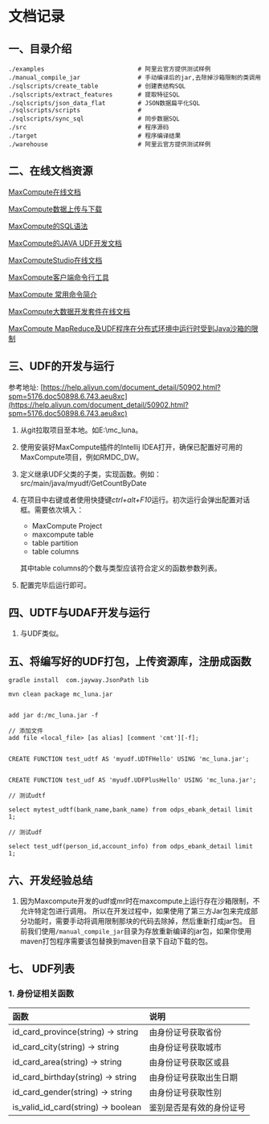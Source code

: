 # 文档记录

## 一、目录介绍
```
./examples                          # 阿里云官方提供测试样例
./manual_compile_jar                # 手动编译后的jar,去除掉沙箱限制的类调用
./sqlscripts/create_table           # 创建表结构SQL
./sqlscripts/extract_features       # 提取特征SQL
./sqlscripts/json_data_flat         # JSON数据扁平化SQL
./sqlscripts/scripts                # 
./sqlscripts/sync_sql               # 同步数据SQL
./src                               # 程序源码
./target                            # 程序编译结果
./warehouse                         # 阿里云官方提供测试样例
```

## 二、在线文档资源

[MaxCompute在线文档](https://helpcdn.aliyun.com/product/27797.html?spm=5176.doc27800.3.1.qTOZfV)

[MaxCompute数据上传与下载](https://helpcdn.aliyun.com/document_detail/51656.html?spm=5176.doc27827.6.586.Wq1AGj)

[MaxCompute的SQL语法](https://helpcdn.aliyun.com/document_detail/27860.html?spm=5176.doc27860.3.3.uVRZmD)

[MaxCompute的JAVA UDF开发文档](https://helpcdn.aliyun.com/document_detail/27867.html?spm=5176.7854976.6.623.MjpJsx)

[MaxComputeStudio在线文档](https://helpcdn.aliyun.com/document_detail/50891.html?spm=5176.doc50891.3.3.KHRmB1)

[MaxCompute客户端命令行工具](https://helpcdn.aliyun.com/document_detail/27971.html?spm=5176.doc50891.6.725.bYtKAt)

[MaxCompute 常用命令简介](https://helpcdn.aliyun.com/document_detail/27827.html?spm=5176.doc27827.3.3.4SykF5)

[MaxCompute大数据开发套件在线文档](https://help.aliyun.com/product/30254.html?spm=5176.7847677.3.1.3bnDfw)

[MaxCompute MapReduce及UDF程序在分布式环境中运行时受到Java沙箱的限制](httphttps://help.aliyun.com/document_detail/27967.html)


## 三、UDF的开发与运行
参考地址: [https://help.aliyun.com/document_detail/50902.html?spm=5176.doc50898.6.743.aeu8xc](https://help.aliyun.com/document_detail/50902.html?spm=5176.doc50898.6.743.aeu8xc)

1. 从git拉取项目至本地。如E:\mc_luna。

2. 使用安装好MaxCompute插件的Intellij IDEA打开，确保已配置好可用的MaxCompute项目，例如RMDC_DW。

3. 定义继承UDF父类的子类，实现函数。例如：src/main/java/myudf/GetCountByDate

4. 在项目中右键或者使用快捷键*ctrl+alt+F10*运行。初次运行会弹出配置对话框。需要依次填入：
    - MaxCompute Project
	- maxcompute table
	- table partition 
	- table columns
	
	其中table columns的个数与类型应该符合定义的函数参数列表。
5. 配置完毕后运行即可。

## 四、UDTF与UDAF开发与运行
1. 与UDF类似。


## 五、将编写好的UDF打包，上传资源库，注册成函数
```
gradle install  com.jayway.JsonPath lib

mvn clean package mc_luna.jar


add jar d:/mc_luna.jar -f

// 添加文件
add file <local_file> [as alias] [comment 'cmt'][-f];


CREATE FUNCTION test_udtf AS 'myudf.UDTFHello' USING 'mc_luna.jar';


CREATE FUNCTION test_udf AS 'myudf.UDFPlusHello' USING 'mc_luna.jar';

// 测试udtf

select mytest_udtf(bank_name,bank_name) from odps_ebank_detail limit 1;

// 测试udf 

select test_udf(person_id,account_info) from odps_ebank_detail limit 1;
```


## 六、开发经验总结
1. 因为Maxcompute开发的udf或mr时在maxcompute上运行存在沙箱限制，不允许特定包进行调用。
所以在开发过程中，如果使用了第三方Jar包来完成部分功能时，需要手动将调用限制那块的代码去除掉，然后重新打成jar包。
目前我们使用`/manual_compile_jar`目录为存放重新编译的jar包，如果你使用maven打包程序需要该包替换到maven目录下自动下载的包。


## 七、 UDF列表

### 1. 身份证相关函数
| 函数| 说明|
|:--|:--|
|id_card_province(string) -> string |由身份证号获取省份|
|id_card_city(string) -> string |由身份证号获取城市|
|id_card_area(string) -> string |由身份证号获取区或县|
|id_card_birthday(string) -> string |由身份证号获取出生日期|
|id_card_gender(string) -> string |由身份证号获取性别|
|is_valid_id_card(string) -> boolean |鉴别是否是有效的身份证号|
